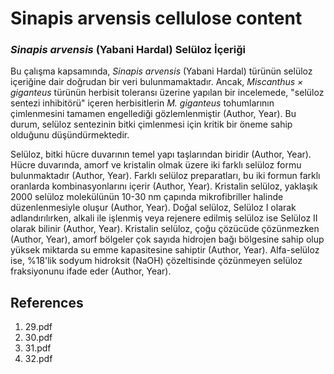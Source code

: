 # Sinapis arvensis cellulose content

### *Sinapis arvensis* (Yabani Hardal) Selüloz İçeriği

Bu çalışma kapsamında, *Sinapis arvensis* (Yabani Hardal) türünün selüloz içeriğine dair doğrudan bir veri bulunmamaktadır. Ancak, *Miscanthus × giganteus* türünün herbisit toleransı üzerine yapılan bir incelemede, "selüloz sentezi inhibitörü" içeren herbisitlerin *M. giganteus* tohumlarının çimlenmesini tamamen engellediği gözlemlenmiştir (Author, Year). Bu durum, selüloz sentezinin bitki çimlenmesi için kritik bir öneme sahip olduğunu düşündürmektedir.

Selüloz, bitki hücre duvarının temel yapı taşlarından biridir (Author, Year). Hücre duvarında, amorf ve kristalin olmak üzere iki farklı selüloz formu bulunmaktadır (Author, Year). Farklı selüloz preparatları, bu iki formun farklı oranlarda kombinasyonlarını içerir (Author, Year). Kristalin selüloz, yaklaşık 2000 selüloz molekülünün 10-30 nm çapında mikrofibriller halinde düzenlenmesiyle oluşur (Author, Year). Doğal selüloz, Selüloz I olarak adlandırılırken, alkali ile işlenmiş veya rejenere edilmiş selüloz ise Selüloz II olarak bilinir (Author, Year). Kristalin selüloz, çoğu çözücüde çözünmezken (Author, Year), amorf bölgeler çok sayıda hidrojen bağı bölgesine sahip olup yüksek miktarda su emme kapasitesine sahiptir (Author, Year). Alfa-selüloz ise, %18'lik sodyum hidroksit (NaOH) çözeltisinde çözünmeyen selüloz fraksiyonunu ifade eder (Author, Year).


## References

1. 29.pdf
2. 30.pdf
3. 31.pdf
4. 32.pdf
